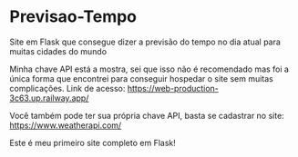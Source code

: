 # Previsao-Tempo
Site em Flask que consegue dizer a previsão do tempo no dia atual para muitas cidades do mundo

Minha chave API está a mostra, sei que isso não é recomendado mas foi a única forma que encontrei para conseguir hospedar o site sem muitas complicações. Link de acesso: https://web-production-3c63.up.railway.app/


Você também pode ter sua própria chave API, basta se cadastrar no site: https://www.weatherapi.com/


Este é meu primeiro site completo em Flask!

